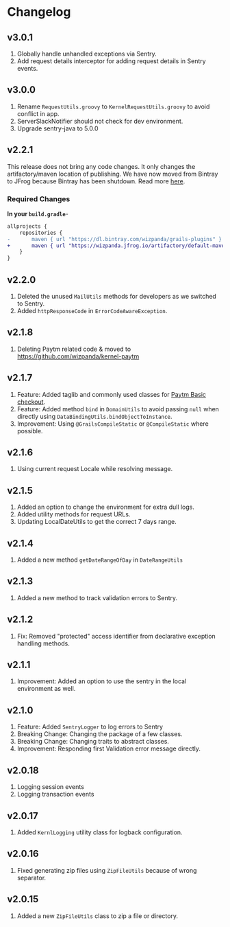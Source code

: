 # Changelog

## v3.0.1

1. Globally handle unhandled exceptions via Sentry.
2. Add request details interceptor for adding request details in Sentry events.

## v3.0.0

1. Rename `RequestUtils.groovy` to `KernelRequestUtils.groovy` to avoid conflict in app.
2. ServerSlackNotifier should not check for dev environment.
3. Upgrade sentry-java to 5.0.0

## v2.2.1

This release does not bring any code changes. It only changes the artifactory/maven location of publishing.
We have now moved from Bintray to JFrog because Bintray has been shutdown. Read more
[here](https://jfrog.com/blog/into-the-sunset-bintray-jcenter-gocenter-and-chartcenter/).

### Required Changes

**In your `build.gradle`**-

```diff
allprojects {
    repositories {
-       maven { url "https://dl.bintray.com/wizpanda/grails-plugins" }
+       maven { url "https://wizpanda.jfrog.io/artifactory/default-maven-local" }
    }
}
```

## v2.2.0

1. Deleted the unused `MailUtils` methods for developers as we switched to Sentry.
2. Added `httpResponseCode` in `ErrorCodeAwareException`.

## v2.1.8

1. Deleting Paytm related code & moved to https://github.com/wizpanda/kernel-paytm

## v2.1.7

1. Feature: Added taglib and commonly used classes for [Paytm Basic checkout](https://developer.paytm.com/docs/v1/payment-gateway/).
2. Feature: Added method `bind` in `DomainUtils` to avoid passing `null` when directly using `DataBindingUtils.bindObjectToInstance`.
3. Improvement: Using `@GrailsCompileStatic` or `@CompileStatic` where possible.

## v2.1.6

1. Using current request Locale while resolving message.

## v2.1.5

1. Added an option to change the environment for extra dull logs.
2. Added utility methods for request URLs.
3. Updating LocalDateUtils to get the correct 7 days range.

## v2.1.4

1. Added a new method `getDateRangeOfDay` in `DateRangeUtils`

## v2.1.3

1. Added a new method to track validation errors to Sentry.

## v2.1.2

1. Fix: Removed "protected" access identifier from declarative exception handling methods.

## v2.1.1

1. Improvement: Added an option to use the sentry in the local environment as well.

## v2.1.0

1. Feature: Added `SentryLogger` to log errors to Sentry
2. Breaking Change: Changing the package of a few classes.
3. Breaking Change: Changing traits to abstract classes.
4. Improvement: Responding first Validation error message directly.

## v2.0.18

1. Logging session events
2. Logging transaction events

## v2.0.17

1. Added `KernlLogging` utility class for logback configuration.

## v2.0.16

1. Fixed generating zip files using `ZipFileUtils` because of wrong separator.

## v2.0.15

1. Added a new `ZipFileUtils` class to zip a file or directory.
